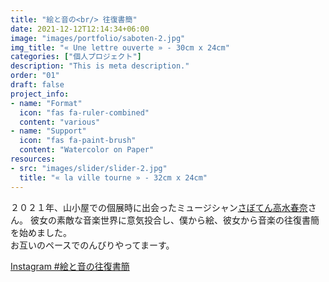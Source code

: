```yaml
---
title: "絵と音の<br/> 往復書簡"
date: 2021-12-12T12:14:34+06:00
image: "images/portfolio/saboten-2.jpg"
img_title: "« Une lettre ouverte » - 30cm x 24cm"
categories: ["個人プロジェクト"]
description: "This is meta description."
order: "01"
draft: false
project_info:
- name: "Format"
  icon: "fas fa-ruler-combined"
  content: "various"
- name: "Support"
  icon: "fas fa-paint-brush"
  content: "Watercolor on Paper"
resources:
- src: "images/slider/slider-2.jpg"
  title: "« la ville tourne » - 32cm x 24cm"
---
```

２０２１年、山小屋での個展時に出会ったミュージシャン[さぼてん高水春奈](http://takamizuharuna.com)さん。
彼女の素敵な音楽世界に意気投合し、僕から絵、彼女から音楽の往復書簡を始めました。  
お互いのペースでのんびりやってまーす。

[Instagram #絵と音の往復書簡](https://www.instagram.com/explore/tags/絵と音の往復書簡/?hl=undefined)
